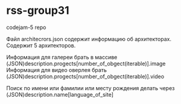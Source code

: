 # rss-group31
codejam-5 repo

Файл architecrors.json содержит информацию об архитекторах.
Содержит 5 архитекторов.

Информация для галереи брать в массиве (JSON)description.progects[number_of_obgect(iterable)].image
Информация для видео оверлея брать (JSON)description.progects[number_of_obgect(iterable)].video

Поиск по имени или фамилии или месту рождения делать через (JSON)description.name[language_of_site]